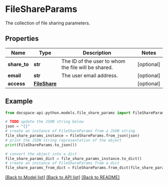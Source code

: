 # FileShareParams
The collection of file sharing parameters.

## Properties

Name | Type | Description | Notes
------------ | ------------- | ------------- | -------------
**share_to** | **str** | The ID of the user to whom the file will be shared. | [optional] 
**email** | **str** | The user email address. | [optional] 
**access** | [**FileShare**](FileShare.md) |  | [optional] 

## Example

```python
from docspace-api-python.models.file_share_params import FileShareParams

# TODO update the JSON string below
json = "{}"
# create an instance of FileShareParams from a JSON string
file_share_params_instance = FileShareParams.from_json(json)
# print the JSON string representation of the object
print(FileShareParams.to_json())

# convert the object into a dict
file_share_params_dict = file_share_params_instance.to_dict()
# create an instance of FileShareParams from a dict
file_share_params_from_dict = FileShareParams.from_dict(file_share_params_dict)
```
[[Back to Model list]](../README.md#documentation-for-models) [[Back to API list]](../README.md#documentation-for-api-endpoints) [[Back to README]](../README.md)


